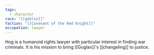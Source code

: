 ```yaml
---
tags:
  - character
race: "[[goblin]]"
faction: "[[Covenant of the Red Knight]]"
occupation: lawyer
---
```

Hog is a humanoid rights lawyer with particular interest in finding war criminals.
It is his mission to bring [[Guglax]]'s [[changeling]] to justice.